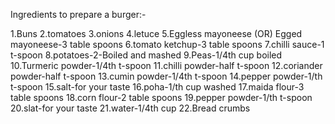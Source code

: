 Ingredients to prepare a burger:-

1.Buns
2.tomatoes
3.onions
4.letuce
5.Eggless mayoneese (OR) Egged mayoneese-3 table spoons
6.tomato ketchup-3 table spoons
7.chilli sauce-1 t-spoon
8.potatoes-2-Boiled and mashed
9.Peas-1/4th cup boiled
10.Turmeric powder-1/4th t-spoon
11.chilli powder-half t-spoon
12.coriander powder-half t-spoon
13.cumin powder-1/4th t-spoon
14.pepper powder-1/th t-spoon
15.salt-for your taste
16.poha-1/th cup washed
17.maida flour-3 table spoons
18.corn flour-2 table spoons
19.pepper powder-1/th t-spoon
20.slat-for your taste
21.water-1/4th cup
22.Bread crumbs

